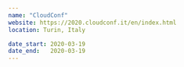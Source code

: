 ```yaml
---
name: "CloudConf"
website: https://2020.cloudconf.it/en/index.html
location: Turin, Italy

date_start: 2020-03-19
date_end:   2020-03-19
---
```

